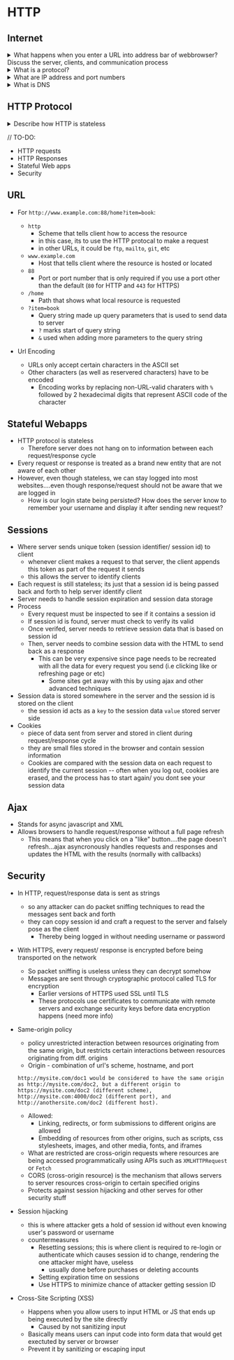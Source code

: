 # HTTP

## Internet

<details>
    <summary>What happens when you enter a URL into address bar of webbrowser? Discuss the server, clients, and communication process</summary>

    * A webserver supplies the client (your webbrowser) with a collection of files (CSS, HTML, JS, resources, etc) by an application protocol called HTTP
</details>

<details>
    <summary>What is a protocol?</summary>

    * A message format/ agreement/ contract of how machines (server and client) communicate with each other
    * Client makes a request to the server and then waits for the server's response (and vice-versa)
</details>

<details>
    <summary>What are IP address and port numbers</summary>

    * IP Address
      - Unique label for a device used to identify that device on the internet
      - Kinda like a internet "phone-number"
      - Enables messages to go to and from specific devices
      - Ex: `192.168.0.1`
    * Port numbers
      - Allows targeting of specific services/ applications within devices
      - Allows computers to differentiate between different kinds of traffic (ex: port 80 is usually reserved for HTTP messages)
      - Ex: `192.168.0.1:1234`
      - there can be thousands of ports for a singular device/ IP address
</details>

<details>
    <summary>What is DNS</summary>

    * Domain Name System (DNS) is a distributed database that translates domain names (ex: `www.google.com`) to an IP address
    * Keeps track of domain names and their corresponding IP addresses on the Internet
    * DNS databases are stored on DNS servers
      - there is a world-wide network of hierarchically organized DNS servers which handles requests for resolving domain names to IP addresses
    * DNS process:
      1. Send HTTP request for a domain name (ex: www.google.com)
      2. Check local DNS cache for the IP address for the domain name, if available
      3. If not found in cache, send DNS request to the DNS server to obtain IP address for the domain
      4. HTTP request is then directed to the web server matching the IP address
      5. Webserver accepts request and sends response back to browser
      6. Browser displays the webpage you requested (google)
</details>

## HTTP Protocol

<details>
    <summary>Describe how HTTP is stateless</summary>

    * Stateless protocols are designed in such a way that each request/response pair is completely independent of the previous one
    * This means that the server need not save information/ state between HTTP requests
    * Pros: 
      - Server does not need to clean up any state leftover from previous HTTP requests
      - Server does not need to utilize its memory for persistenting state information
    * Cons:
      - Its harder to develop stateful applications
        - Ex: When going on Facebook and logging in, that is one request/ response cycle. When you click on any FB links (pictures, comments, etc), that initiates another request/ response cycle; Since HTTP is stateless, how does the facebook application remmeber that you are logged in? And that the request is coming from you? (vs any other user...especially for private pages/ data)? 
</details>

// TO-DO: 
  - HTTP requests
  - HTTP Responses
  - Stateful Web apps
  - Security
  
## URL

* For `http://www.example.com:88/home?item=book`:
  - `http`
    - Scheme that tells client how to access the resource
    - in this case, its to use the HTTP protocal to make a request
    - in other URLs, it could be `ftp`, `mailto`, `git`, etc
  - `www.example.com`
    - Host that tells client where the resource is hosted or located
  - `88`
    - Port or port number that is only required if you use a port other than the default (`80` for HTTP and `443` for HTTPS)
  - `/home`
    - Path that shows what local resource is requested
  - `?item=book`
    - Query string made up query parameters that is used to send data to server
    - `?` marks start of query string
    - `&` used when adding more parameters to the query string

* Url Encoding
  - URLs only accept certain characters in the ASCII set
  - Other characters (as well as reservered characters) have to be encoded
    - Encoding works by replacing non-URL-valid charaters with `%` followed by 2 hexadecimal digits that represent ASCII code of the character

## Stateful Webapps
* HTTP protocol is stateless
  - Therefore server does not hang on to information between each request/response cycle
* Every request or response is treated as a brand new entity that are not aware of each other
* However, even though stateless, we can stay logged into most websites....even though response/request should not be aware that we are logged in
  - How is our login state being persisted? How does the server know to remember your username and display it after sending new request?

## Sessions
* Where server sends unique token (session identifier/ session id) to client
  - whenever client makes a request to that server, the client appends this token as part of the request it sends
  - this allows the server to identify clients
* Each request is still stateless; its just that a session id is being passed back and forth to help server identify client
* Server needs to handle session expiration and session data storage
* Process
  - Every request must be inspected to see if it contains a session id
  - If session id is found, server must check to verify its valid
  - Once verifed, server needs to retrieve session data that is based on session id
  - Then, server needs to combine session data with the HTML to send back as a response
    - This can be very expensive since page needs to be recreated with all the data for every request you send (i.e clicking like or refreshing page or etc)
      - Some sites get away with this by using ajax and other advanced techniques
* Session data is stored somewhere in the server and the session id is stored on the client
  - the session id acts as a `key` to the session data `value` stored server side
* Cookies
  - piece of data sent from server and stored in client during request/response cycle
  - they are small files stored in the browser and contain session information
  - Cookies are compared with the session data on each request to identify the current session
    -- often when you log out, cookies are erased, and the process has to start again/ you dont see your session data

## Ajax
* Stands for async javascript and XML
* Allows browsers to handle request/response without a full page refresh
  - This means that when you click on a "like" button....the page doesn't refresh...ajax asyncronously handles requests and responses and updates the HTML with the results (normally with callbacks)

## Security
* In HTTP, request/response data is sent as strings
  - so any attacker can do packet sniffing techniques to read the messages sent back and forth
  - they can copy session id and craft a request to the server and falsely pose as the client
    - Thereby being logged in without needing username or password

* With HTTPS, every request/ response is encrypted before being transported on the network
  - So packet sniffing is useless unless they can decrypt somehow
  - Messages are sent through cryptographic protocol called TLS for encryption
    - Earlier versions of HTTPS used SSL until TLS
    - These protocols use certificates to communicate with remote servers and exchange security keys before data encryption happens (need more info)

* Same-origin policy
  - policy unrestricted interaction between resources originating from the same origin, but restricts certain interactions between resources originating from diff. origins
  - Origin - combination of url's scheme, hostname, and port
  ```
  http://mysite.com/doc1 would be considered to have the same origin as http://mysite.com/doc2, but a different origin to https://mysite.com/doc2 (different scheme), http://mysite.com:4000/doc2 (different port), and http://anothersite.com/doc2 (different host).
  ```
  - Allowed:
    - Linking, redirects, or form submissions to different origins are allowed
    - Embedding of resources from other origins, such as scripts, css stylesheets, images, and other media, fonts, and iframes
  - What are restricted are cross-origin requests where resources are being accessed programmatically using APIs such as `XMLHTTPRequest` or `Fetch`
  - CORS (cross-origin resource) is the mechanism that allows servers to server resources cross-origin to certain specified origins
  - Protects against session hijacking and other serves for other security stuff

* Session hijacking
  - this is where attacker gets a hold of session id without even knowing user's password or username
  - countermeasures
    - Resetting sessions; this is where client is required to re-login or authenticate which causes session id to change, rendering the one attacker might have, useless
      - usually done before purchases or deleting accounts
    - Setting expiration time on sessions
    - Use HTTPS to minimize chance of attacker getting session ID

* Cross-Site Scripting (XSS)
  - Happens when you allow users to input HTML or JS that ends up being executed by the site directly
    - Caused by not sanitizing input
  - Basically means users can input code into form data that would get exectuted by server or browser
  - Prevent it by sanitizing or escaping input

